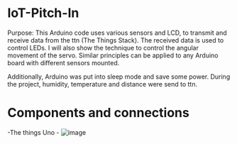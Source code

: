 # IoT-Pitch-In

Purpose: 
This Arduino code uses various sensors and LCD, to transmit and receive data from the ttn (The Things Stack). The received data is used to control LEDs. I will also show the technique to control the angular movement of the servo. Similar principles can be applied to any Arduino board with different sensors mounted. 

Additionally, Arduino was put into sleep mode and save some power. During the project, humidity, temperature and distance were send to ttn.

# Components and connections 
-The things Uno - 
![image](https://user-images.githubusercontent.com/87130809/124950756-9cce6980-e00a-11eb-8736-b695d2ceb0e0.png)

